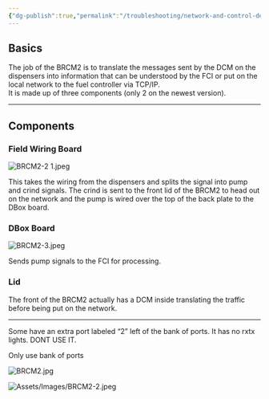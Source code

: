 ```yaml
---
{"dg-publish":true,"permalink":"/troubleshooting/network-and-control-devices/brcm-2/","tags":["Keep/Color/Purple","Keep/Attachment","Keep/Label/Troubleshooting-Guide"]}
---
```


## Basics

The job of the BRCM2 is to translate the messages sent by the DCM on the dispensers into information that can be understood by the FCI or put on the local network to the fuel controller via TCP/IP.  
It is made up of three components (only 2 on the newest version).

---
## Components

### Field Wiring Board

![BRCM2-2 1.jpeg](/img/user/Assets/Images/BRCM2-2%201.jpeg)

This takes the wiring from the dispensers and splits the signal into pump and crind signals.  The crind is sent to the front lid of the BRCM2 to head out on the network and the pump is wired over the top of the back plate to the DBox board. 

### DBox Board

![BRCM2-3.jpeg](/img/user/Assets/Images/BRCM2-3.jpeg)

Sends pump signals to the FCI for processing.  

### Lid


The front of the BRCM2 actually has a DCM inside translating the traffic before being put on the network. 

---


Some have an extra port labeled “2” left of the bank of ports.  It has no rxtx lights.  DONT USE IT.

Only use bank of ports

![BRCM2.jpg](/img/user/Assets/Images/BRCM2.jpg)

![Assets/Images/BRCM2-2.jpeg](/img/user/Assets/Images/BRCM2-2.jpeg)

